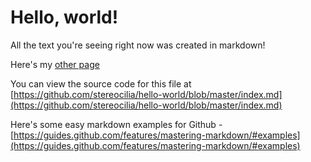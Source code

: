 # Hello, world!  

All the text you're seeing right now was created in markdown!  

Here's my [other page](https://stereocilia.github.io/hello-world/other_file)

You can view the source code for this file at [https://github.com/stereocilia/hello-world/blob/master/index.md](https://github.com/stereocilia/hello-world/blob/master/index.md)  

Here's some easy markdown examples for Github - [https://guides.github.com/features/mastering-markdown/#examples](https://guides.github.com/features/mastering-markdown/#examples)
